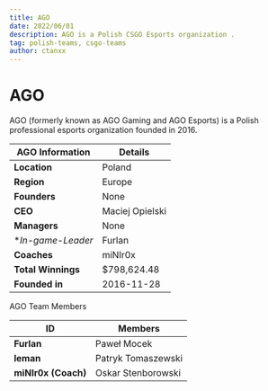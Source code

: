 ```yaml
---
title: AGO
date: 2022/06/01
description: AGO is a Polish CSGO Esports organization .
tag: polish-teams, csgo-teams
author: ctanxx
---
```


# AGO

AGO (formerly known as AGO Gaming and AGO Esports) is a Polish professional esports organization founded in 2016.

| **AGO Information** | **Details**     |
| ------------------- | --------------- |
| **Location**        | Poland          |
| **Region**          | Europe          |
| **Founders**        | None            |
| **CEO**             | Maciej Opielski |
| **Managers**        | None            |
| **In-game-Leader*   | Furlan          |
| **Coaches**         | miNIr0x         |
| **Total Winnings**  | $798,624.48     |
| **Founded in**      | 2016-11-28      |

AGO Team Members

 **ID**               | **Members**        |
| ------------------- | ------------------ |
| **Furlan**          | Paweł Mocek        |
| **leman**           | Patryk Tomaszewski |
| **miNIr0x (Coach)** | Oskar Stenborowski |